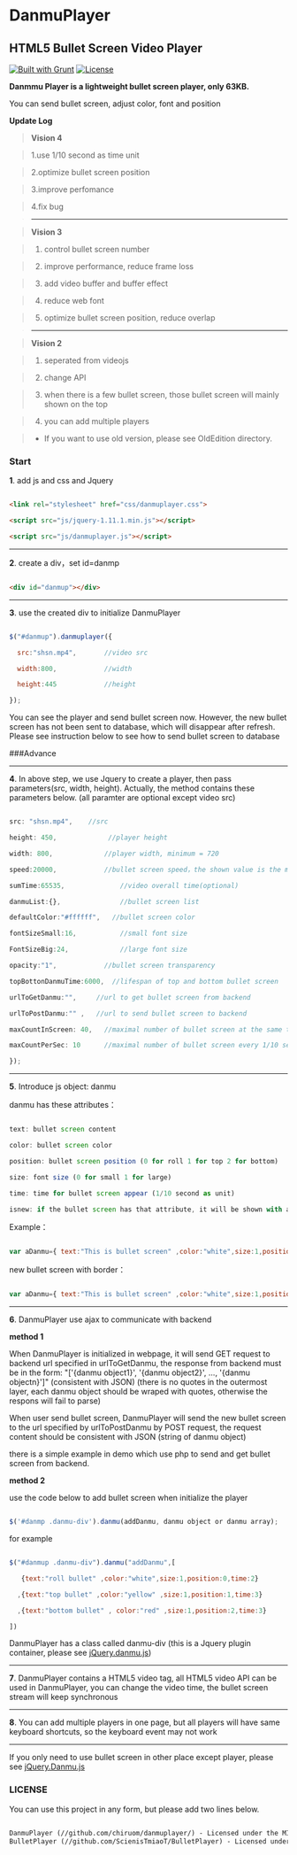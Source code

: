 # DanmuPlayer

## HTML5 Bullet Screen Video Player

[![Built with Grunt](https://cdn.gruntjs.com/builtwith.png)](http://gruntjs.com/)     [![License](http://img.shields.io/badge/license-MIT-brightgreen.svg)](http://opensource.org/licenses/MIT)



**Danmmu Player is a lightweight bullet screen player, only 63KB.**

You can send bullet screen, adjust color, font and position

**Update Log**

>**Vision 4**

>

>1.use 1/10 second as time unit

>

>2.optimize bullet screen position

>

>3.improve perfomance

>

>4.fix bug

>- - -

>**Vision 3**

>

>1. control bullet screen number

>

>2. improve performance, reduce frame loss

>

>3. add video buffer and buffer effect

>

>4. reduce web font

>

>5. optimize bullet screen position, reduce overlap

>- - -

> **Vision 2**

>

> 1. seperated from videojs

>

> 2. change API

>

> 3. when there is a few bullet screen, those bullet screen will mainly shown on the top

>

> 4. you can add multiple players

>

> * If you want to use old version, please see OldEdition directory.



### Start



**1**. add js and css and Jquery



```html

<link rel="stylesheet" href="css/danmuplayer.css">

<script src="js/jquery-1.11.1.min.js"></script>

<script src="js/danmuplayer.js"></script>

```

---

**2**. create a div，set id=danmp



```html

<div id="danmup"></div>

```

---

**3**. use the created div to initialize DanmuPlayer



```javascript

$("#danmup").danmuplayer({

  src:"shsn.mp4",       //video src

  width:800,			//width

  height:445			//height

});

```

You can see the player and send bullet screen now.
However, the new bullet screen has not been sent to database, which will disappear after refresh.
Please see instruction below to see how to send bullet screen to database


###Advance

---

**4**. In above step, we use Jquery to create a player, then pass parameters(src, width, height). Actually, the method contains these parameters below. (all paramter are optional except video src)


```javascript

src: "shsn.mp4",    //src

height: 450,             //player height

width: 800,				//player width, minimum = 720

speed:20000,			//bullet screen speed，the shown value is the millisecond for bullet screen pass 672 pixel

sumTime:65535,				//video overall time(optional)

danmuList:{},				//bullet screen list

defaultColor:"#ffffff",   //bullet screen color

fontSizeSmall:16,			//small font size

FontSizeBig:24,				//large font size

opacity:"1",  			//bullet screen transparency

topBottonDanmuTime:6000,  //lifespan of top and bottom bullet screen

urlToGetDanmu:"",     //url to get bullet screen from backend

urlToPostDanmu:"" ,   //url to send bullet screen to backend

maxCountInScreen: 40,   //maximal number of bullet screen at the same time, priority for latest bullet screen

maxCountPerSec: 10      //maximal number of bullet screen every 1/10 second, priority for latest bullet screen

});

```

---

**5**. Introduce js object: danmu

danmu has these attributes：



```javascript

text: bullet screen content

color: bullet screen color

position: bullet screen position (0 for roll 1 for top 2 for bottom)

size: font size (0 for small 1 for large)

time: time for bullet screen appear (1/10 second as unit)

isnew: if the bullet screen has that attribute, it will be shown with a border

```



Example：

```javascript

var aDanmu={ text:"This is bullet screen" ,color:"white",size:1,position:0,time:2};

```

new bullet screen with border：

```javascript

var aDanmu={ text:"This is bullet screen" ,color:"white",size:1,position:1,time:2,isnew:1};

```







---

**6**. DanmuPlayer use ajax to communicate with backend



**method 1**


When DanmuPlayer is initialized in webpage, it will send GET request to backend url specified in urlToGetDanmu, the response from backend must be in the form: "['{danmu object1}', '{danmu object2}', ..., '{danmu objectn}']" (consistent with JSON) (there is no quotes in the outermost layer, each danmu object should be wraped with quotes, otherwise the respons will fail to parse)

When user send bullet screen, DanmuPlayer will send the new bullet screen to the url specified by urlToPostDanmu by POST request,
the request content should be consistent with JSON (string of danmu object)

there is a simple example in demo which use php to send and get bullet screen from backend.



**method 2**


use the code below to add bullet screen when initialize the player

```javascript

$('#danmp .danmu-div').danmu(addDanmu, danmu object or danmu array);

```

for example

```javascript

$("#danmup .danmu-div").danmu("addDanmu",[

   {text:"roll bullet" ,color:"white",size:1,position:0,time:2}

  ,{text:"top bullet" ,color:"yellow" ,size:1,position:1,time:3}

  ,{text:"bottom bullet" , color:"red" ,size:1,position:2,time:3}

])

```

DanmuPlayer has a class called danmu-div (this is a Jquery plugin container, please see [jQuery.danmu.js](http://github.com/chiruom/danmu))



---

**7**. DanmuPlayer contains a HTML5 video tag, all HTML5 video API can be used in DanmuPlayer, you can change the video time, the bullet screen stream will keep synchronous

---


**8**. You can add multiple players in one page, but all players will have same keyboard shortcuts, so the keyboard event may not work



---

If you only need to use bullet screen in other place except player, please see [jQuery.Danmu.js](http://github.com/chiruom/danmu)

### LICENSE

You can use this project in any form, but please add two lines below.

```html

DanmuPlayer (//github.com/chiruom/danmuplayer/) - Licensed under the MIT license
BulletPlayer (//github.com/ScienisTmiaoT/BulletPlayer) - Licensed under the MIT license

```



